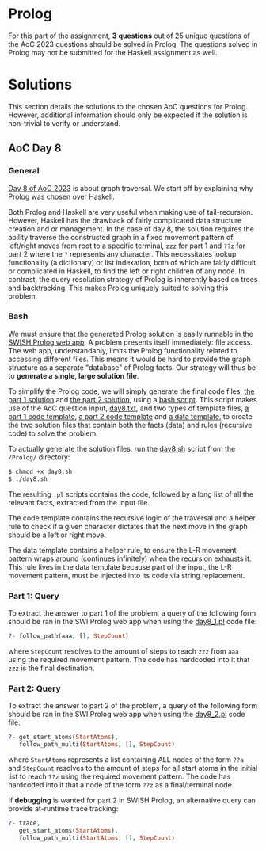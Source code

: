 # Prolog

For this part of the assignment, **3 questions** out of 25 unique questions of the AoC 2023 questions should be solved in Prolog. The questions solved in Prolog may not be submitted for the Haskell assignment as well.

# Solutions

This section details the solutions to the chosen AoC questions for Prolog. However, additional information should only be expected if the solution is non-trivial to verify or understand.

## AoC Day 8

### General

[Day 8 of AoC 2023](https://adventofcode.com/2023/day/8) is about graph traversal. We start off by explaining why Prolog was chosen over Haskell.

Both Prolog and Haskell are very useful when making use of tail-recursion. However, Haskell has the drawback of fairly complicated data structure creation and or management. In the case of day 8, the solution requires the ability traverse the constructed graph in a fixed movement pattern of left/right moves from root to a specific terminal, `zzz` for part 1 and `??z` for part 2 where the `?` represents any character. This necessitates lookup functionality (a dictionary) or list indexation, both of which are fairly difficult or complicated in Haskell, to find the left or right children of any node. In contrast, the query resolution strategy of Prolog is inherently based on trees and backtracking. This makes Prolog uniquely suited to solving this problem.

### Bash

We must ensure that the generated Prolog solution is easily runnable in the [SWISH Prolog web app](https://swish.swi-prolog.org/). A problem presents itself immediately: file access. The web app, understandably, limits the Prolog functionality related to accessing different files. This means it would be hard to provide the graph structure as a separate "database" of Prolog facts. Our strategy will thus be to **generate a single, large solution file**.

To simplify the Prolog code, we will simply generate the final code files, [the part 1 solution](/Prolog/day8_1.pl) and [the part 2 solution](/Prolog/day8_2.pl), using a [bash script](/Prolog/day8.sh). This script makes use of the AoC question input, [day8.txt](/Prolog/day8.txt), and two types of template files, [a part 1 code template](/Prolog/day8_1_template.pl), [a part 2 code template](/Prolog/day8_2_template.pl) and [a data template](/Prolog/day8_data_template.pl), to create the two solution files that contain both the facts (data) and rules (recursive code) to solve the problem.

To actually generate the solution files, run the [day8.sh](/Prolog/day8.sh) script from the `/Prolog/` directory:

```sh
$ chmod +x day8.sh
$ ./day8.sh
```

The resulting `.pl` scripts contains the code, followed by a long list of all the relevant facts, extracted from the input file.

The code template contains the recursive logic of the traversal and a helper rule to check if a given character dictates that the next move in the graph should be a left or right move.

The data template contains a helper rule, to ensure the L-R movement pattern wraps around (continues infinitely) when the recursion exhausts it. This rule lives in the data template because part of the input, the L-R movement pattern, must be injected into its code via string replacement.


### Part 1: Query

To extract the answer to part 1 of the problem, a query of the following form should be ran in the SWI Prolog web app when using the [day8_1.pl](/Prolog/day8_1.pl) code file:

```Prolog
?- follow_path(aaa, [], StepCount)
```

where `StepCount` resolves to the amount of steps to reach `zzz` from `aaa` using the required movement pattern. The code has hardcoded into it that `zzz` is the final destination.

### Part 2: Query

To extract the answer to part 2 of the problem, a query of the following form should be ran in the SWI Prolog web app when using the [day8_2.pl](/Prolog/day8_2.pl) code file:

```Prolog
?- get_start_atoms(StartAtoms),
   follow_path_multi(StartAtoms, [], StepCount)
```

where `StartAtoms` represents a list containing ALL nodes of the form `??a` and `StepCount` resolves to the amount of steps for all start atoms in the initial list to reach `??z` using the required movement pattern. The code has hardcoded into it that a node of the form `??z` as a final/terminal node.

If **debugging** is wanted for part 2 in SWISH Prolog, an alternative query can provide at-runtime trace tracking:

```Prolog
?- trace,
   get_start_atoms(StartAtoms),
   follow_path_multi(StartAtoms, [], StepCount)
```
